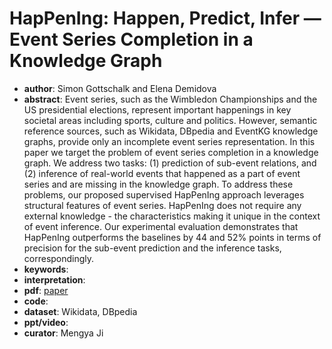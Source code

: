 # HapPenIng: Happen, Predict, Infer — Event Series Completion in a Knowledge Graph
- **author**: Simon Gottschalk and Elena Demidova
- **abstract**:  Event series, such as the Wimbledon Championships and the US presidential elections, represent important happenings in key societal areas including sports, culture and politics. However, semantic reference sources, such as Wikidata, DBpedia and EventKG knowledge graphs, provide only an incomplete event series representation. In this paper we target the problem of event series completion in a knowledge graph. We address two tasks: (1) prediction of sub-event relations, and (2) inference of real-world events that happened as a part of event series and are missing in the knowledge graph. To address these problems, our proposed supervised HapPenIng approach leverages structural features of event series. HapPenIng does not require any external knowledge - the characteristics making it unique in the context of event inference. Our experimental evaluation demonstrates that HapPenIng outperforms the baselines by 44 and 52% points in terms of precision for the sub-event prediction and the inference tasks, correspondingly.
- **keywords**:  
- **interpretation**: []()
- **pdf**: [paper](https://arxiv.org/pdf/1909.06219.pdf)
- **code**: []()
- **dataset**:  Wikidata,  DBpedia
- **ppt/video**:
- **curator**: Mengya Ji
